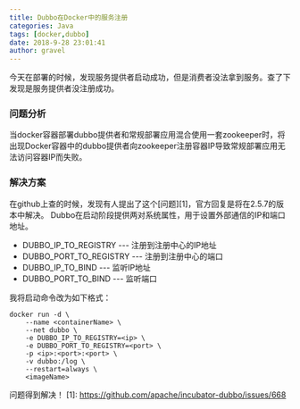 ```yaml
---
title: Dubbo在Docker中的服务注册
categories: Java
tags: [docker,dubbo]
date: 2018-9-28 23:01:41 
author: gravel
---
```

今天在部署的时候，发现服务提供者启动成功，但是消费者没法拿到服务。查了下发现是服务提供者没注册成功。
### 问题分析
当docker容器部署dubbo提供者和常规部署应用混合使用一套zookeeper时，将出现Docker容器中的dubbo提供者向zookeeper注册容器IP导致常规部署应用无法访问容器IP而失败。
### 解决方案
在github上查的时候，发现有人提出了这个[问题][1]，官方回复是将在2.5.7的版本中解决。
Dubbo在启动阶段提供两对系统属性，用于设置外部通信的IP和端口地址。
* DUBBO_IP_TO_REGISTRY --- 注册到注册中心的IP地址
* DUBBO_PORT_TO_REGISTRY --- 注册到注册中心的端口
* DUBBO_IP_TO_BIND --- 监听IP地址
* DUBBO_PORT_TO_BIND --- 监听端口

我将启动命令改为如下格式：
```
docker run -d \
    --name <containerName> \
    --net dubbo \
    -e DUBBO_IP_TO_REGISTRY=<ip> \
    -e DUBBO_PORT_TO_REGISTRY=<port> \
    -p <ip>:<port>:<port> \
    -v dubbo:/log \
    --restart=always \
    <imageName> 
```

问题得到解决！
  [1]: https://github.com/apache/incubator-dubbo/issues/668